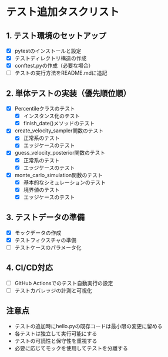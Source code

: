 # テスト追加タスクリスト

## 1. テスト環境のセットアップ
- [x] pytestのインストールと設定
- [x] テストディレクトリ構造の作成
- [x] conftest.pyの作成（必要な場合）
- [ ] テストの実行方法をREADME.mdに追記

## 2. 単体テストの実装（優先順位順）
- [x] Percentileクラスのテスト
  - [x] インスタンス化のテスト
  - [x] finish_date()メソッドのテスト
- [x] create_velocity_sampler関数のテスト
  - [x] 正常系のテスト
  - [x] エッジケースのテスト
- [x] guess_velocity_posterior関数のテスト
  - [x] 正常系のテスト
  - [x] エッジケースのテスト
- [x] monte_carlo_simulation関数のテスト
  - [x] 基本的なシミュレーションのテスト
  - [x] 境界値のテスト
  - [x] エッジケースのテスト

## 3. テストデータの準備
- [x] モックデータの作成
- [x] テストフィクスチャの準備
- [ ] テストケースのパラメータ化

## 4. CI/CD対応
- [ ] GitHub Actionsでのテスト自動実行の設定
- [ ] テストカバレッジの計測と可視化

## 注意点
- テストの追加時にhello.pyの既存コードは最小限の変更に留める
- 各テストは独立して実行可能にする
- テストの可読性と保守性を重視する
- 必要に応じてモックを使用してテストを分離する 
